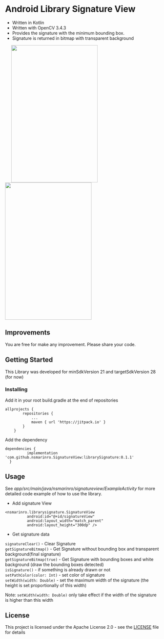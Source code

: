 # Android Library Signature View
* Written in Kotlin
* Written with OpenCV 3.4.3<br/> 
* Provides the signature with the minimum bounding box.
* Signature is returned in bitmap with transparent background<br/>

<img align="center" width="283" height="448" src="https://user-images.githubusercontent.com/34654924/50117761-dad0cb80-021b-11e9-9267-68dc719295cd.jpeg" hspace="20"> <img align="center" width="283" height="448" src="https://user-images.githubusercontent.com/34654924/50117765-ddcbbc00-021b-11e9-8e42-8ae5f89133d2.jpeg"> 

## Improvements
You are free for make any improvement. Please share your code.

## Getting Started
This Library was developed for minSdkVersion 21 and targetSdkVersion 28 (for now)

### Installing

Add it in your root build.gradle at the end of repositories

```
allprojects {
		repositories {
			...
			maven { url 'https://jitpack.io' }
		}
	}
  ```
  
  Add the dependency
  
  ```
  dependencies {
	        implementation 'com.github.nsmarinro.SignatureView:librarySignature:0.1.1'
	}
  ```
  
  ## Usage
  
  See *app/src/main/java/nsmarinro/signatureview/ExampleActivity* for more detailed code example of how to use the library.
  
  * Add signature View
  ```
  <nsmarinro.librarysignature.SignatureView
            android:id="@+id/signatureView"
            android:layout_width="match_parent"
            android:layout_height="300dp" />
 ```
 
 * Get signature data
 
 ```signatureClear()``` - Clear Signature<br/> 
 ```getSignatureBitmap()``` - Get Signature without bounding box and transparent background(final signature)<br/>
 ```getSignatureBitmap(true)``` - Get Signature with bounding boxes and white background (draw the bounding boxes detected)<br/>
 ```isSignature()``` - if something is already drawn or not<br/>
 ```setPathColor(color: Int)``` - set color of signature<br/>
 ```setWidth(width: Double)``` - set the maximum width of the signature (the height is set proportionally of this width)<br/>
 
 Note: ```setWidth(width: Double)``` only take effect if the width of the signature is higher than this width
 
 
 ## License

This project is licensed under the Apache License 2.0 - see the [LICENSE](LICENSE) file for details
